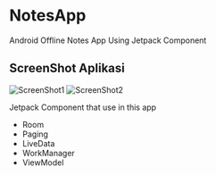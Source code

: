 # NotesApp
 Android Offline Notes App Using Jetpack Component
 
## ScreenShot Aplikasi
 ![ScreenShot1](https://drive.google.com/uc?export=view&id=1p9bMBS59YwBsAJ6902TGPe11oKWfFRpS)
 ![ScreenShot2](https://drive.google.com/file/d/1p9bMBS59YwBsAJ6902TGPe11oKWfFRpS/view?usp=sharing)
 
 Jetpack Component that use in this app
 * Room
 * Paging
 * LiveData
 * WorkManager
 * ViewModel
 
